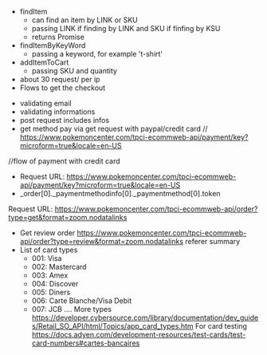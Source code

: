  - findItem 
    + can find an item by LINK or SKU
    + passing LINK if finding by LINK and SKU if finfing by KSU
    + returns Promise
 - findItemByKeyWord
    + passing a keyword, for example 't-shirt'
 - addItemToCart
    + passing SKU and quantity
 - about 30 request/ per ip
 - Flows to get the checkout
  + validating email
  + validating informations
  + post request includes infos
  + get method pay via get request with paypal/credit card
  // https://www.pokemoncenter.com/tpci-ecommweb-api/payment/key?microform=true&locale=en-US 


  //flow of payment with credit card
   - Request URL: https://www.pokemoncenter.com/tpci-ecommweb-api/payment/key?microform=true&locale=en-US
   - _order[0]._paymentmethodinfo[0]._paymentmethod[0].token

   Request URL: https://www.pokemoncenter.com/tpci-ecommweb-api/order?type=get&format=zoom.nodatalinks

   - Get review order https://www.pokemoncenter.com/tpci-ecommweb-api/order?type=review&format=zoom.nodatalinks referer summary
   - List of card types
      - 001: Visa
      - 002: Mastercard
      - 003: Amex
      - 004: Discover
      - 005: Diners
      - 006: Carte Blanche/Visa Debit
      - 007: JCB
      ....
      More types https://developer.cybersource.com/library/documentation/dev_guides/Retail_SO_API/html/Topics/app_card_types.htm
      For card testing https://docs.adyen.com/development-resources/test-cards/test-card-numbers#cartes-bancaires



